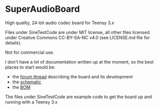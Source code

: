 # SuperAudioBoard
High quality, 24-bit audio codec board for Teensy 3.x

Files under SineTestCode are under MIT license, all other files licensed under Creative Commons CC-BY-SA-NC v4.0 (see LICENSE.md file for details).

Not for commercial use.


I don't have a lot of documentation written up at the moment, so the best places to start would be:
* the [forum thread](https://forum.pjrc.com/threads/27215-24-bit-audio-boards) describing the board and its development
* the [schematic](https://github.com/whollender/SuperAudioBoard/blob/master/SuperAudioBoard_Schematic.pdf)
* the [BOM](https://github.com/whollender/SuperAudioBoard/blob/master/SuperAudioBoard_BOM.csv)


The files under SineTestCode are example code to get the board up and running with a Teensy 3.x
